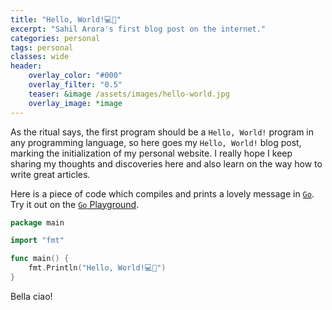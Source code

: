 ```yaml
---
title: "Hello, World!💻🐼"
excerpt: "Sahil Arora's first blog post on the internet."
categories: personal
tags: personal
classes: wide
header:
    overlay_color: "#000"
    overlay_filter: "0.5"
    teaser: &image /assets/images/hello-world.jpg
    overlay_image: *image
---
```


As the ritual says, the first program should be a `Hello, World!` program in any programming language, so here goes my `Hello, World!` blog post, marking the initialization of my personal website. I really hope I keep sharing my thoughts and discoveries here and also learn on the way how to write great articles.

Here is a piece of code which compiles and prints a lovely message in [`Go`](https://go.dev). Try it out on the [`Go` Playground](https://play.golang.org/p/mAG4Gw0WawC).

```go
package main

import "fmt"

func main() {
    fmt.Println("Hello, World!💻🐼")
}
```

Bella ciao!

